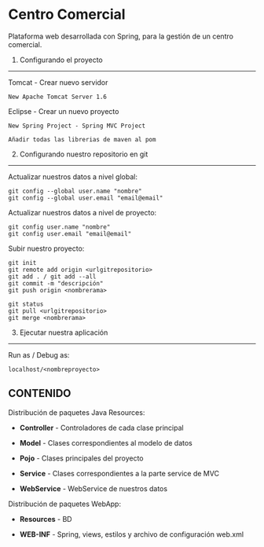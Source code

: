 # Centro Comercial #

Plataforma web desarrollada con Spring, para la gestión de un centro comercial.

1) Configurando el proyecto
----------------------------------

Tomcat - Crear nuevo servidor

	New Apache Tomcat Server 1.6

Eclipse - Crear un nuevo proyecto

	New Spring Project - Spring MVC Project

	Añadir todas las librerias de maven al pom 

	
2) Configurando nuestro repositorio en git
-------------------------------------

Actualizar nuestros datos a nivel global:
	
	git config --global user.name "nombre"
	git config --global user.email "email@email"

Actualizar nuestros datos a nivel de proyecto:
	
	git config user.name "nombre"
	git config user.email "email@email"

Subir nuestro proyecto:

	git init 
	git remote add origin <urlgitrepositorio>
	git add . / git add --all
	git commit -m "descripción"
	git push origin <nombrerama>

	git status 
	git pull <urlgitrepositorio>
	git merge <nombrerama>
	

3) Ejecutar nuestra aplicación
-------------------------------------

Run as / Debug as: 
    
	localhost/<nombreproyecto>


CONTENIDO
---------------

Distribución de paquetes Java Resources:
  
  * **Controller** - Controladores de cada clase principal

  * **Model** - Clases correspondientes al modelo de datos
  
  * **Pojo** - Clases principales del proyecto
  
  * **Service** - Clases correspondientes a la parte service de MVC

  * **WebService** - WebService de nuestros datos 

Distribución de paquetes WebApp:
  
  * **Resources** - BD

  * **WEB-INF** - Spring, views, estilos y archivo de configuración web.xml
